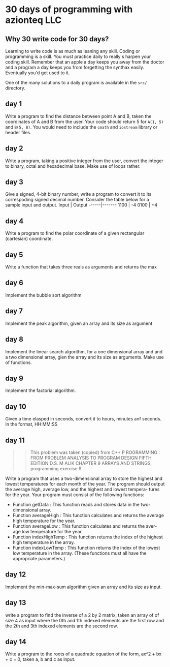 # 30 days of programming with azionteq LLC
## Why 30 write code for 30 days?
Learning to write code is as much as leaning any skill. Coding or programming is a skill.
You must practice daily to really s harpen your coding skill.
Remember that an apple a day keeps you away from the doctor and a program a day keeps you
from forgetting the synthax easily. Eventually you'd get used to it.

One of the many solutions to a daily program is available in the `src/` directory.

## day 1
Write a program to find the distance between point A and B, taken the coordinates of A
and B from the user.
Your code should return 5 for `A(1, 5)` and `B(5, 8)`.
You would need to include the `cmath` and `iostream` library or header files.

## day 2
Write a program, taking a positive integer from the user,
convert the integer to binary, octal and hexadecimal base.
Make use of loops rather.

## day 3
Give a signed, 4-bit binary number, write a program to convert it to its correspoding signed decimal number. Consider the table below for a sample input and output.
Input | Output
------|-------
1100  | -4
0100  | +4

## day 4
Write a program to find the polar coordinate of a given rectangular (cartesian) coordinate.

## day 5
Write a function that takes three reals as arguments and returns the max

## day 6
Implement the bubble sort algorithm

## day 7
Implement the peak algorithm, given an array and its size as argument

## day 8
Implement the linear search algorithm, for a one dimensional array and
and a two dimensional array, gien the array and its size as arguments.
Make use of functions.

## day 9
Implement the factorial algorithm.

## day 10
Given a time elasped in seconds, convert it to hours, minutes anf seconds.
In the format, HH:MM:SS

## day 11
>> This problem was taken (copied) from C++ P ROGRAMMING :
>> FROM PROBLEM ANALYSIS TO PROGRAM DESIGN FIFTH EDITION D.S. M ALIK
>> CHAPTER 9 ARRAYS AND STRINGS, programming exercise 9

Write a program that uses a two-dimensional array to store the highest and
lowest temperatures for each month of the year. The program should
output the average high, average low, and the highest and lowest tempera-
tures for the year. Your program must consist of the following functions:

* Function getData : This function reads and stores data in the two-dimensional array.
* Function averageHigh : This function calculates and returns the
average high temperature for the year.
* Function averageLow : This function calculates and returns the aver-
age low temperature for the year.
* Function indexHighTemp : This function returns the index of the
highest high temperature in the array.
* Function indexLowTemp : This function returns the index of the lowest 
low temperature in the array.
(These functions must all have the appropriate parameters.)

## day 12
Implement the min-max-sum algorithm given an array and its size as input.

## day 13
write a program to find the inverse of a 2 by 2 matrix, taken an array of of
size 4 as input where the 0th and 1th indexed elements are the first row
and the 2th and 3th indexed elements are the second row.

## day 14
Write a program to the roots of a quadratic equation of the form, ax^2 + bx + c = 0,
taken a, b and c as input.
